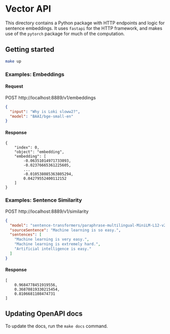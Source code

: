 # Vector API

This directory contains a Python package with HTTP endpoints and logic for sentence embeddings.
It uses `fastapi` for the HTTP framework, and makes use of the `pytorch` package for much of the computation.

## Getting started

```sh
make up
```

### Examples: Embeddings

#### Request

POST http://localhost:8889/v1/embeddings

```json
{
  "input": "Why is Loki sloww2?",
  "model": "BAAI/bge-small-en"
}
```

#### Response

```
{
    "index": 0,
    "object": "embedding",
    "embedding": [
        -0.06351014971733093,
        -0.02376665361225605,
        ...
        -0.010538085363805294,
        0.04279552400112152
    ]
}
```

### Examples: Sentence Similarity

POST http://localhost:8889/v1/similarity

```json
{
  "model": "sentence-transformers/paraphrase-multilingual-MiniLM-L12-v2",
  "sourceSentence": "Machine learning is so easy.",
  "sentences": [
    "Machine learning is very easy.",
    "Machine learning is extremely hard.",
    "Artificial intelligence is easy."
  ]
}
```

#### Response

```
[
    0.9684778451919556,
    0.36870819330215454,
    0.8106681108474731
]
```

## Updating OpenAPI docs

To update the docs, run the `make docs` command.

